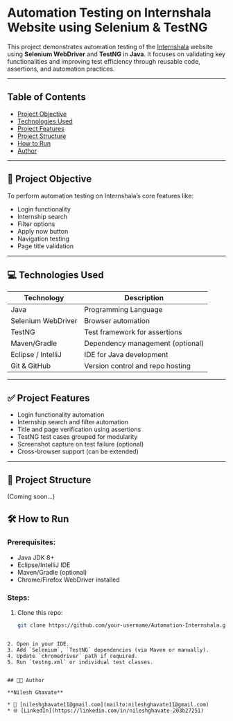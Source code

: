 
# Automation Testing on Internshala Website using Selenium & TestNG

This project demonstrates automation testing of the [Internshala](https://internshala.com) website using **Selenium WebDriver** and **TestNG** in **Java**. It focuses on validating key functionalities and improving test efficiency through reusable code, assertions, and automation practices.

---

## Table of Contents

- [Project Objective](#project-objective)
- [Technologies Used](#technologies-used)
- [Project Features](#project-features)
- [Project Structure](#project-structure)
- [How to Run](#how-to-run)
- [Author](#author)

---

## 🎯 Project Objective

To perform automation testing on Internshala’s core features like:
- Login functionality
- Internship search
- Filter options
- Apply now button
- Navigation testing
- Page title validation

---

## 💻 Technologies Used

| Technology       | Description                      |
|------------------|----------------------------------|
| Java             | Programming Language             |
| Selenium WebDriver | Browser automation              |
| TestNG           | Test framework for assertions    |
| Maven/Gradle     | Dependency management (optional) |
| Eclipse / IntelliJ | IDE for Java development       |
| Git & GitHub     | Version control and repo hosting |

---

## ✅ Project Features

- Login functionality automation
- Internship search and filter automation
- Title and page verification using assertions
- TestNG test cases grouped for modularity
- Screenshot capture on test failure (optional)
- Cross-browser support (can be extended)

---

## 📁 Project Structure
(Coming soon...)

## 🛠️ How to Run

### Prerequisites:
- Java JDK 8+
- Eclipse/IntelliJ IDE
- Maven/Gradle (optional)
- Chrome/Firefox WebDriver installed

### Steps:
1. Clone this repo:
   ```bash
   git clone https://github.com/your-username/Automation-Internshala.git
````

2. Open in your IDE.
3. Add `Selenium`, `TestNG` dependencies (via Maven or manually).
4. Update `chromedriver` path if required.
5. Run `testng.xml` or individual test classes.


## 👨‍💻 Author

**Nilesh Ghavate**

* 📧 [nileshghavate11@gmail.com](mailto:nileshghavate11@gmail.com)
* 🌐 [LinkedIn](https://linkedin.com/in/nileshghavate-203b27251)
